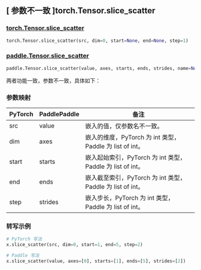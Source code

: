 ## [ 参数不一致 ]torch.Tensor.slice_scatter

### [torch.Tensor.slice_scatter](https://pytorch.org/docs/stable/generated/torch.Tensor.slice_scatter.html#torch-tensor-slice-scatter)

```python
torch.Tensor.slice_scatter(src, dim=0, start=None, end=None, step=1)
```

### [paddle.Tensor.slice_scatter](https://www.paddlepaddle.org.cn/documentation/docs/zh/develop/api/paddle/Tensor_cn.html#slice_scatter-value-axes-starts-ends-strides-name-none)

```python
paddle.Tensor.slice_scatter(value, axes, starts, ends, strides, name=None)
```

两者功能一致，参数不一致，具体如下：

### 参数映射

| PyTorch       | PaddlePaddle | 备注                                                   |
| ------------- | ------------ | ------------------------------------------------------ |
| src           | value        | 嵌入的值，仅参数名不一致。 |
| dim           | axes         | 嵌入的维度，PyTorch 为 int 类型，Paddle 为 list of int。 |
| start         | starts       | 嵌入起始索引，PyTorch 为 int 类型，Paddle 为 list of int。 |
| end           | ends         | 嵌入截至索引，PyTorch 为 int 类型，Paddle 为 list of int。 |
| step          | strides      | 嵌入步长，PyTorch 为 int 类型，Paddle 为 list of int。 |

### 转写示例

```python
# PyTorch 写法
x.slice_scatter(src, dim=0, start=1, end=5, step=2)

# Paddle 写法
x.slice_scatter(value, axes=[0], starts=[1], ends=[5], strides=[2])
```
